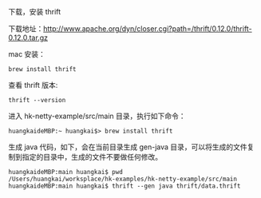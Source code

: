 下载，安装 thrift 

下载地址：http://www.apache.org/dyn/closer.cgi?path=/thrift/0.12.0/thrift-0.12.0.tar.gz

mac 安装：
```
brew install thrift

```
查看 thrift 版本:

```
thrift --version

```

进入 hk-netty-example/src/main 目录，执行如下命令：

```
huangkaideMBP:~ huangkai$> brew install thrift
```

生成 java 代码，如下，会在当前目录生成 gen-java 目录，可以将生成的文件复制到指定的目录中，生成的文件不要做任何修改。
```
huangkaideMBP:main huangkai$ pwd
/Users/huangkai/worksplace/hk-examples/hk-netty-example/src/main
huangkaideMBP:main huangkai$ thrift --gen java thrift/data.thrift

```
